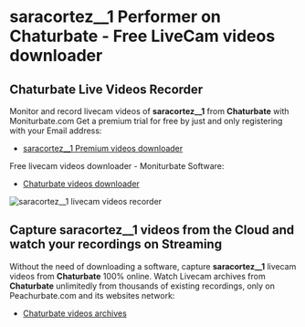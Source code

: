 # saracortez__1 Performer on Chaturbate - Free LiveCam videos downloader

## Chaturbate Live Videos Recorder

Monitor and record livecam videos of **saracortez__1** from **Chaturbate** with Moniturbate.com
Get a premium trial for free by just and only registering with your Email address:
* [saracortez__1 Premium videos downloader](https://moniturbate.com/request-demo-licence-key.html)

Free livecam videos downloader - Moniturbate Software:
* [Chaturbate videos downloader](https://moniturbate.com/moniturbate-download-software.html)

![saracortez__1 livecam videos recorder](https://peachurnet.com/templates/moniturbate-software.png)


## Capture saracortez__1 videos from the Cloud and watch your recordings on Streaming

Without the need of downloading a software, capture **saracortez__1** livecam videos from **Chaturbate** 100% online.
Watch Livecam archives from **Chaturbate** unlimitedly from thousands of existing recordings, only on Peachurbate.com and its websites network:
* [Chaturbate videos archives](https://peachurnet.com/)